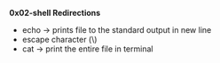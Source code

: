 **0x02-shell Redirections**
- echo -> prints file to the standard output in new line
- escape character (\\)
- cat -> print the entire file in terminal
